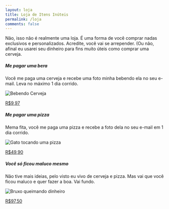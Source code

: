 ```yaml
---
layout: loja
title: Loja de Itens Inúteis
permalink: /loja
comments: false
---
```


<p class="lead">
  Não, isso não é realmente uma loja. É uma forma de você comprar nadas exclusivos e personalizados. Acredite, você vai se arrepender. (Ou não, afinal eu usarei seu dinheiro para fins muito úteis como comprar uma cerveja.
</p>

<div class="row justify-content-between">
<div class="col-md-4">

<div class="p-4 border border-1">
<h5>Me pagar uma bera</h5>

<p>Você me paga uma cerveja e recebe uma foto minha bebendo ela no seu e-mail. Leva no máximo 1 dia corrido.</p>

<p class="mb-4"><img class="shadow-sm rounded-3" src="{{site.baseurl}}/assets/images/bebendocerveja.jpg" alt="Bebendo Cerveja" /></p>

<div class="text-center">
<a href="https://go.perfectpay.com.br/PPU38CN2A9T" class="btn btn-primary">R$9,97</a>
</div>


</div>
</div>
<div class="col-md-4">
<div class="p-4 border border-1">
<h5>Me pagar uma pizza</h5>

<p>Mema fita, você me paga uma pizza e recebe a foto dela no seu e-mail em 1 dia corrido.</p>

<p class="mb-4"><img class="shadow-sm rounded-3" src="{{site.baseurl}}/assets/images/gatopizza.png" alt="Gato tocando uma pizza" /></p>

<div class="text-center">
<a href="https://go.perfectpay.com.br/PPU38CN2AA4" class="btn btn-primary">R$49,90</a>
</div>


</div>

</div>

<div class="col-md-4">
<div class="p-4 border border-1">
<h5>Você só ficou maluco mesmo</h5>

<p>Não tive mais ideias, pelo visto eu vivo de cerveja e pizza. Mas vai que você ficou maluco e quer fazer a boa. Vai fundo.</p>

<p class="mb-4"><img class="shadow-sm rounded-3" src="{{site.baseurl}}/assets/images/wizardmoney.jpg" alt="Bruxo queimando dinheiro" /></p>

<div class="text-center">
<a href="https://go.perfectpay.com.br/PPU38CN2AAD" class="btn btn-primary">R$97,50</a>
</div>


</div>

</div>
</div>
